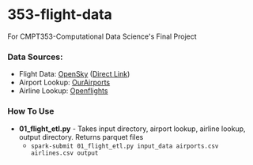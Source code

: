 # 353-flight-data
For CMPT353-Computational Data Science's Final Project

### Data Sources:
* Flight Data: [OpenSky](https://opensky-network.org/community/blog/item/6-opensky-covid-19-flight-dataset) ([Direct Link](https://zenodo.org/record/3901482))
* Airport Lookup: [OurAirports](https://ourairports.com/data/?spm=a2c6h.14275010.0.0.4c494a74QoD9gH)
* Airline Lookup: [Openflights](https://openflights.org/data.html#airline)

### How To Use
* **01_flight_etl.py** - Takes input directory, airport lookup, airline lookup, output directory. Returns parquet files
  * `spark-submit 01_flight_etl.py input_data airports.csv airlines.csv output`
